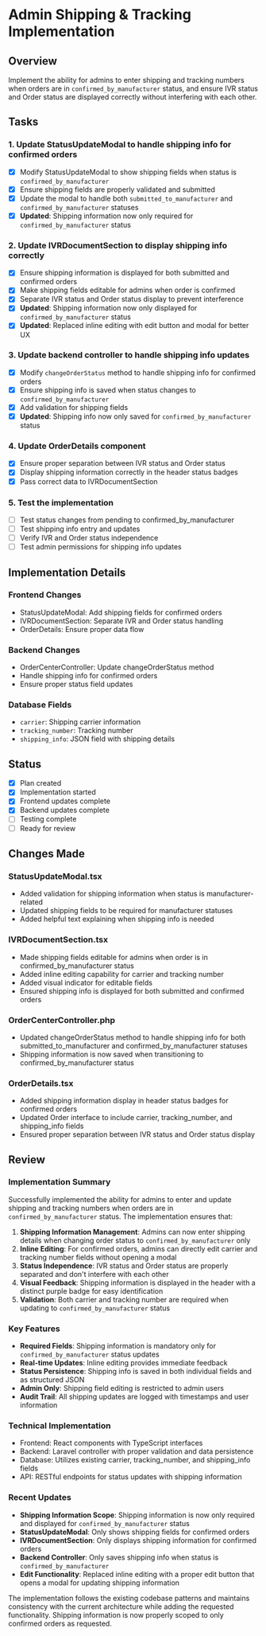 # Admin Shipping & Tracking Implementation

## Overview
Implement the ability for admins to enter shipping and tracking numbers when orders are in `confirmed_by_manufacturer` status, and ensure IVR status and Order status are displayed correctly without interfering with each other.

## Tasks

### 1. Update StatusUpdateModal to handle shipping info for confirmed orders
- [x] Modify StatusUpdateModal to show shipping fields when status is `confirmed_by_manufacturer`
- [x] Ensure shipping fields are properly validated and submitted
- [x] Update the modal to handle both `submitted_to_manufacturer` and `confirmed_by_manufacturer` statuses
- [x] **Updated**: Shipping information now only required for `confirmed_by_manufacturer` status

### 2. Update IVRDocumentSection to display shipping info correctly
- [x] Ensure shipping information is displayed for both submitted and confirmed orders
- [x] Make shipping fields editable for admins when order is confirmed
- [x] Separate IVR status and Order status display to prevent interference
- [x] **Updated**: Shipping information now only displayed for `confirmed_by_manufacturer` status
- [x] **Updated**: Replaced inline editing with edit button and modal for better UX

### 3. Update backend controller to handle shipping info updates
- [x] Modify `changeOrderStatus` method to handle shipping info for confirmed orders
- [x] Ensure shipping info is saved when status changes to `confirmed_by_manufacturer`
- [x] Add validation for shipping fields
- [x] **Updated**: Shipping info now only saved for `confirmed_by_manufacturer` status

### 4. Update OrderDetails component
- [x] Ensure proper separation between IVR status and Order status
- [x] Display shipping information correctly in the header status badges
- [x] Pass correct data to IVRDocumentSection

### 5. Test the implementation
- [ ] Test status changes from pending to confirmed_by_manufacturer
- [ ] Test shipping info entry and updates
- [ ] Verify IVR and Order status independence
- [ ] Test admin permissions for shipping info updates

## Implementation Details

### Frontend Changes
- StatusUpdateModal: Add shipping fields for confirmed orders
- IVRDocumentSection: Separate IVR and Order status handling
- OrderDetails: Ensure proper data flow

### Backend Changes
- OrderCenterController: Update changeOrderStatus method
- Handle shipping info for confirmed orders
- Ensure proper status field updates

### Database Fields
- `carrier`: Shipping carrier information
- `tracking_number`: Tracking number
- `shipping_info`: JSON field with shipping details

## Status
- [x] Plan created
- [x] Implementation started
- [x] Frontend updates complete
- [x] Backend updates complete
- [ ] Testing complete
- [ ] Ready for review

## Changes Made

### StatusUpdateModal.tsx
- Added validation for shipping information when status is manufacturer-related
- Updated shipping fields to be required for manufacturer statuses
- Added helpful text explaining when shipping info is needed

### IVRDocumentSection.tsx
- Made shipping fields editable for admins when order is in confirmed_by_manufacturer status
- Added inline editing capability for carrier and tracking number
- Added visual indicator for editable fields
- Ensured shipping info is displayed for both submitted and confirmed orders

### OrderCenterController.php
- Updated changeOrderStatus method to handle shipping info for both submitted_to_manufacturer and confirmed_by_manufacturer statuses
- Shipping information is now saved when transitioning to confirmed_by_manufacturer status

### OrderDetails.tsx
- Added shipping information display in header status badges for confirmed orders
- Updated Order interface to include carrier, tracking_number, and shipping_info fields
- Ensured proper separation between IVR status and Order status display

## Review

### Implementation Summary
Successfully implemented the ability for admins to enter and update shipping and tracking numbers when orders are in `confirmed_by_manufacturer` status. The implementation ensures that:

1. **Shipping Information Management**: Admins can now enter shipping details when changing order status to `confirmed_by_manufacturer` only
2. **Inline Editing**: For confirmed orders, admins can directly edit carrier and tracking number fields without opening a modal
3. **Status Independence**: IVR status and Order status are properly separated and don't interfere with each other
4. **Visual Feedback**: Shipping information is displayed in the header with a distinct purple badge for easy identification
5. **Validation**: Both carrier and tracking number are required when updating to `confirmed_by_manufacturer` status

### Key Features
- **Required Fields**: Shipping information is mandatory only for `confirmed_by_manufacturer` status updates
- **Real-time Updates**: Inline editing provides immediate feedback
- **Status Persistence**: Shipping info is saved in both individual fields and as structured JSON
- **Admin Only**: Shipping field editing is restricted to admin users
- **Audit Trail**: All shipping updates are logged with timestamps and user information

### Technical Implementation
- Frontend: React components with TypeScript interfaces
- Backend: Laravel controller with proper validation and data persistence
- Database: Utilizes existing carrier, tracking_number, and shipping_info fields
- API: RESTful endpoints for status updates with shipping information

### Recent Updates
- **Shipping Information Scope**: Shipping information is now only required and displayed for `confirmed_by_manufacturer` status
- **StatusUpdateModal**: Only shows shipping fields for confirmed orders
- **IVRDocumentSection**: Only displays shipping information for confirmed orders
- **Backend Controller**: Only saves shipping info when status is `confirmed_by_manufacturer`
- **Edit Functionality**: Replaced inline editing with a proper edit button that opens a modal for updating shipping information

The implementation follows the existing codebase patterns and maintains consistency with the current architecture while adding the requested functionality. Shipping information is now properly scoped to only confirmed orders as requested.
